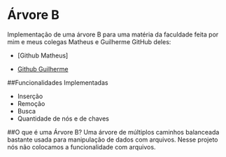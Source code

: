 <h1>Árvore B</h1>
Implementação de uma árvore B para uma matéria da faculdade feita por mim e meus colegas Matheus e Guilherme
GitHub deles:

-  [Github Matheus]
  
-  [Github Guilherme]

##Funcionalidades Implementadas
-  Inserção
-  Remoção
-  Busca
-  Quantidade de nós e de chaves
  
##O que é uma Árvore B?
Uma árvore de múltiplos caminhos balanceada bastante usada para manipulação de dados com arquivos.
Nesse projeto nós não colocamos a funcionalidade com arquivos.





[Github Guilherme]:https://github.com/GuilhermeWisniewski
[Github Metheus]:https://github.com/matheusymm
